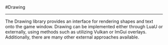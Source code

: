 #Drawing
________________________________________________

The Drawing library provides an interface for rendering shapes and text onto the game window. Drawing can be implemented either through LuaU or externally, using methods such as utilizing Vulkan or ImGui overlays. Additionally, there are many other external approaches available.

